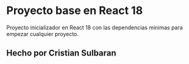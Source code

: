 # Proyecto base en React 18

Proyecto inicializador en React 18 con las dependencias
mínimas para empezar cualquier proyecto.

## Hecho por Cristian Sulbaran
